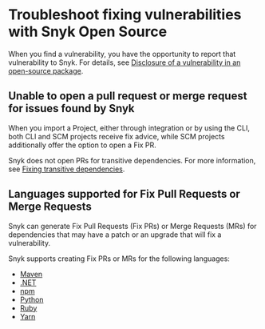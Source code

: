 # Troubleshoot fixing vulnerabilities with Snyk Open Source

When you find a vulnerability, you have the opportunity to report that vulnerability to Snyk. For details, see [Disclosure of a vulnerability in an open-source package](../../../working-with-snyk/disclosure-of-a-vulnerability-in-an-open-source-package.md).

## Unable to open a pull request or merge request for issues found by Snyk

When you import a Project, either through integration or by using the CLI, both CLI and SCM projects receive fix advice, while SCM projects additionally offer the option to open a Fix PR.&#x20;

Snyk does not open PRs for transitive dependencies. For more information, see [Fixing transitive dependencies](vulnerability-fix-types.md#fixing-transitive-dependencies).

## Languages supported for Fix Pull Requests or Merge Requests

Snyk can generate Fix Pull Requests (Fix PRs) or Merge Requests (MRs) for dependencies that may have a patch or an upgrade that will fix a vulnerability.

Snyk supports creating Fix PRs or MRs for the following languages:

* [Maven](../../../supported-languages/supported-languages-list/java-and-kotlin/guidance-for-java-and-kotlin.md#maven)
* [.NET](../../../supported-languages/supported-languages-list/.net/)&#x20;
* [npm](../../../supported-languages/supported-languages-list/javascript/best-practices-for-javascript-and-node.js.md#npm)
* [Python](../../../supported-languages/supported-languages-list/python/)
* [Ruby](../../../supported-languages/supported-languages-list/ruby.md)
* [Yarn](../../../supported-languages/supported-languages-list/javascript/best-practices-for-javascript-and-node.js.md#yarn)
